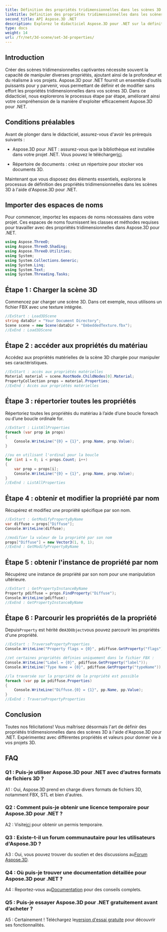 ```yaml
---
title: Définition des propriétés tridimensionnelles dans les scènes 3D
linktitle: Définition des propriétés tridimensionnelles dans les scènes 3D
second_title: API Aspose.3D .NET
description: Explorez le didacticiel Aspose.3D pour .NET sur la définition des propriétés 3D. Apprenez étape par étape avec des exemples de code. Élevez vos compétences en manipulation de scènes 3D.
type: docs
weight: 14
url: /fr/net/3d-scene/set-3d-properties/
---
```

## Introduction

Créer des scènes tridimensionnelles captivantes nécessite souvent la capacité de manipuler diverses propriétés, ajoutant ainsi de la profondeur et du réalisme à vos projets. Aspose.3D pour .NET fournit un ensemble d'outils puissants pour y parvenir, vous permettant de définir et de modifier sans effort les propriétés tridimensionnelles dans vos scènes 3D. Dans ce didacticiel, nous explorerons le processus étape par étape, améliorant ainsi votre compréhension de la manière d'exploiter efficacement Aspose.3D pour .NET.

## Conditions préalables

Avant de plonger dans le didacticiel, assurez-vous d'avoir les prérequis suivants :

-  Aspose.3D pour .NET : assurez-vous que la bibliothèque est installée dans votre projet .NET. Vous pouvez le télécharger[ici](https://releases.aspose.com/3d/net/).

- Répertoire de documents : créez un répertoire pour stocker vos documents 3D.

Maintenant que vous disposez des éléments essentiels, explorons le processus de définition des propriétés tridimensionnelles dans les scènes 3D à l'aide d'Aspose.3D pour .NET.

## Importer des espaces de noms

Pour commencer, importez les espaces de noms nécessaires dans votre projet. Ces espaces de noms fournissent les classes et méthodes requises pour travailler avec des propriétés tridimensionnelles dans Aspose.3D pour .NET.

```csharp
using Aspose.ThreeD;
using Aspose.ThreeD.Shading;
using Aspose.ThreeD.Utilities;
using System;
using System.Collections.Generic;
using System.Linq;
using System.Text;
using System.Threading.Tasks;
```

## Étape 1 : Charger la scène 3D

Commencez par charger une scène 3D. Dans cet exemple, nous utilisons un fichier FBX avec une texture intégrée.

```csharp
//ExStart : Load3DScene
string dataDir = "Your Document Directory";
Scene scene = new Scene(dataDir + "EmbeddedTexture.fbx");
//ExEnd : Load3DScene
```

## Étape 2 : accéder aux propriétés du matériau

Accédez aux propriétés matérielles de la scène 3D chargée pour manipuler ses caractéristiques.

```csharp
//ExStart : accès aux propriétés matérielles
Material material = scene.RootNode.ChildNodes[0].Material;
PropertyCollection props = material.Properties;
//ExEnd : Accès aux propriétés matérielles
```

## Étape 3 : répertorier toutes les propriétés

Répertoriez toutes les propriétés du matériau à l’aide d’une boucle foreach ou d’une boucle ordinale for.

```csharp
//ExStart : ListAllProperties
foreach (var prop in props)
{
    Console.WriteLine("{0} = {1}", prop.Name, prop.Value);
}

//ou en utilisant l'ordinal pour la boucle
for (int i = 0; i < props.Count; i++)
{
    var prop = props[i];
    Console.WriteLine("{0} = {1}", prop.Name, prop.Value);
}
//ExEnd : ListAllProperties
```

## Étape 4 : obtenir et modifier la propriété par nom

Récupérez et modifiez une propriété spécifique par son nom.

```csharp
//ExStart : GetModifyPropertyByName
var diffuse = props["Diffuse"];
Console.WriteLine(diffuse);

//modifier la valeur de la propriété par son nom
props["Diffuse"] = new Vector3(1, 0, 1);
//ExEnd : GetModifyPropertyByName
```

## Étape 5 : obtenir l'instance de propriété par nom

Récupérez une instance de propriété par son nom pour une manipulation ultérieure.

```csharp
//ExStart : GetPropertyInstanceByName
Property pdiffuse = props.FindProperty("Diffuse");
Console.WriteLine(pdiffuse);
//ExEnd : GetPropertyInstanceByName
```

## Étape 6 : Parcourir les propriétés de la propriété

 Depuis`Property` est hérité de`A3DObject`vous pouvez parcourir les propriétés d'une propriété.

```csharp
//ExStart : TraversePropertyProperties
Console.WriteLine("Property flags = {0}", pdiffuse.GetProperty("flags"));

//et certaines propriétés définies uniquement dans le fichier FBX :
Console.WriteLine("Label = {0}", pdiffuse.GetProperty("label"));
Console.WriteLine("Type Name = {0}", pdiffuse.GetProperty("typeName"));

//la traversée sur la propriété de la propriété est possible
foreach (var pp in pdiffuse.Properties)
{
    Console.WriteLine("Diffuse.{0} = {1}", pp.Name, pp.Value);
}
//ExEnd : TraversePropertyProperties
```

## Conclusion

Toutes nos félicitations! Vous maîtrisez désormais l'art de définir des propriétés tridimensionnelles dans des scènes 3D à l'aide d'Aspose.3D pour .NET. Expérimentez avec différentes propriétés et valeurs pour donner vie à vos projets 3D.

## FAQ

### Q1 : Puis-je utiliser Aspose.3D pour .NET avec d’autres formats de fichiers 3D ?

A1 : Oui, Aspose.3D prend en charge divers formats de fichiers 3D, notamment FBX, STL et bien d'autres.

### Q2 : Comment puis-je obtenir une licence temporaire pour Aspose.3D pour .NET ?

 A2 : Visite[ici](https://purchase.aspose.com/temporary-license/) pour obtenir un permis temporaire.

### Q3 : Existe-t-il un forum communautaire pour les utilisateurs d'Aspose.3D ?

 A3 : Oui, vous pouvez trouver du soutien et des discussions au[Forum Aspose.3D](https://forum.aspose.com/c/3d/18).

### Q4 : Où puis-je trouver une documentation détaillée pour Aspose.3D pour .NET ?

 A4 : Reportez-vous au[Documentation](https://reference.aspose.com/3d/net/) pour des conseils complets.

### Q5 : Puis-je essayer Aspose.3D pour .NET gratuitement avant d’acheter ?

 A5 : Certainement ! Téléchargez le[version d'essai gratuite](https://releases.aspose.com/) pour découvrir ses fonctionnalités.
